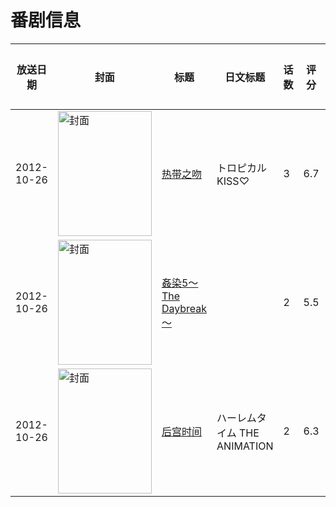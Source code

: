 # 番剧信息

|放送日期|封面|标题|日文标题|话数|评分|评分人数|
|---|---|---|---|---|---|---|
|2012-10-26|<img src="/img/no_icon_subject.png" alt="封面" style="width:150px;height:200px;object-fit:cover;">|[热带之吻](https://bangumi.tv/subject/52790)|トロピカルKISS♡|3|6.7|401人评分|
|2012-10-26|<img src="/img/no_icon_subject.png" alt="封面" style="width:150px;height:200px;object-fit:cover;">|[姦染5～The Daybreak～](https://bangumi.tv/subject/62466)||2|5.5|265人评分|
|2012-10-26|<img src="/img/no_icon_subject.png" alt="封面" style="width:150px;height:200px;object-fit:cover;">|[后宫时间](https://bangumi.tv/subject/63052)|ハーレムタイム THE ANIMATION|2|6.3|393人评分|
